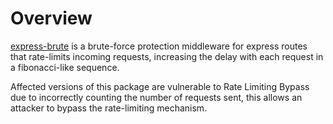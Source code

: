 # Overview
[express-brute](https://www.npmjs.com/package/express-brute) is a brute-force protection middleware for express routes that rate-limits incoming requests, increasing the delay with each request in a fibonacci-like sequence.

Affected versions of this package are vulnerable to Rate Limiting Bypass due to incorrectly counting the number of requests sent, this allows an attacker to bypass the rate-limiting mechanism.